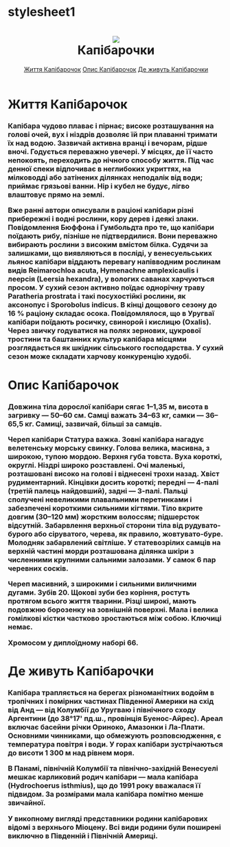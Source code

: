 # stylesheet1
<html>
    <head>
        <link rel="stylesheet1"
        href="style.css"/>
    </head>
    <body>
        <header>
        <h1 class="text"><img class="logo" src="https://memepedia.ru/wp-content/uploads/2023/03/2817.ou009c.840-768x511.jpg"><br/> Капібарочки</h1>
        <nav class="navi">
            <a class="navigation" href="#life">Життя Капібарочок</a>
            <a class="navigation" href="#capi">Опис Капібарочок</a> 
            <a class="navigation" href="#province">Де живуть Капібарочки</a>
            </nav>
        </header>
        <main>
            <h1 class="text" id="life">Життя Капібарочок</h1>
            <h3 class="text">Капібара чудово плаває і пірнає; високе розташування на голові очей, вух і ніздрів дозволяє їй при плаванні тримати їх над водою. Зазвичай активна вранці і вечорам, рідше вночі. Годується переважно увечері. У місцях, де її часто непокоять, переходить до нічного способу життя. Під час денної спеки відпочиває в неглибоких укриттях, на мілководді або затінених ділянках неподалік від води; приймає грязьові ванни. Нір і кубел не будує, лігво влаштовує прямо на землі.

Вже ранні автори описували в раціоні капібари різні прибережні і водні рослини, кору дерев і деякі злаки. Повідомлення Бюффона і Гумбольдта про те, що капібари поїдають рибу, пізніше не підтвердилися. Вони переважно вибирають рослини з високим вмістом білка. Судячи за залишками, що виявляються в посліді, у венесуельських льянос капібари віддають перевагу напівводним рослинам видів Reimarochloa acuta, Hymenachne amplexicaulis і леерсія (Leersia hexandra), у вологих саванах харчуються просом. У сухий сезон активно поїдає однорічну траву Paratheria prostrata і такі посухостійкі рослини, як аксонопус і Sporobolus indicus. В кінці дощового сезону до 16 % раціону складає осока. Повідомлялося, що в Уругваї капібари поїдають росичку, свинорой і кислицю (Oxalis). Через звичку годуватися на полях зернових, цукрової тростини та баштанних культур капібара місцями розглядається як шкідник сільського господарства. У сухий сезон може складати харчову конкуренцію худобі.</h3>
    </main>
    <main>
    <h1 class="text" id="capi">Опис Капібарочок</h1>
    <h3 class="text">Довжина тіла дорослої капібари сягає 1–1,35 м, висота в загривку — 50–60 см. Самці важать 34–63 кг, самки — 36–65,5 кг. Самиці, зазвичай, більші за самців.

Череп капібари
Статура важка. Зовні капібара нагадує велетенську морську свинку. Голова велика, масивна, з широкою, тупою мордою. Верхня губа товста. Вуха короткі, округлі. Ніздрі широко розставлені. Очі маленькі, розташовані високо на голові і віднесені трохи назад. Хвіст рудиментарний. Кінцівки досить короткі; передні — 4-палі (третій палець найдовший), задні — 3-палі. Пальці сполучені невеликими плавальними перетинками і забезпечені короткими сильними кігтями. Тіло вкрите довгим (30–120 мм) жорстким волоссям; підшерсток відсутній. Забарвлення верхньої сторони тіла від рудувато-бурого або сіруватого, черева, як правило, жовтувато-буре. Молодняк забарвлений світліше. У статевозрілих самців на верхній частині морди розташована ділянка шкіри з численними крупними сальними залозами. У самок 6 пар черевних сосків.

Череп масивний, з широкими і сильними виличними дугами. Зубів 20. Щокові зуби без коріння, ростуть протягом всього життя тварини. Різці широкі, мають подовжню борозенку на зовнішній поверхні. Мала і велика гомілкові кістки частково зростаються між собою. Ключиці немає.

Хромосом у диплоїдному наборі 66.</h3>
        </main>
        <main>
            <h1 class="text" id="province">Де живуть Капібарочки</h1>
            <h3 class="text">Капібара трапляється на берегах різноманітних водойм в тропічних і помірних частинах Південної Америки на схід від Анд — від Колумбії до Уругваю і північного сходу Аргентини (до 38°17' пд.ш., провінція Буенос-Айрес). Ареал включає басейни річки Ориноко, Амазонки і Ла-Плати. Основними чинниками, що обмежують розповсюдження, є температура повітря і води. У горах капібари зустрічаються до висоти 1 300 м над рівнем моря.

В Панамі, північній Колумбії та північно-західній Венесуелі мешкає карликовий родич капібари — мала капібара (Hydrochoerus isthmius), що до 1991 року вважалася її підвидом. За розмірами мала капібара помітно менше звичайної.

У викопному вигляді представники родини капібарових відомі з верхнього Міоцену. Всі види родини були поширені виключно в Південній і Північній Америці.</h3> 
        </main>
    </body>
</html>
